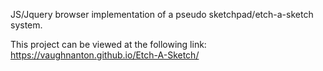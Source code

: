 JS/Jquery browser implementation of a pseudo sketchpad/etch-a-sketch system.

This project can be viewed at the following link: https://vaughnanton.github.io/Etch-A-Sketch/
